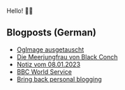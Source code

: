Hello! 👋🏻

## Blogposts (German)
<!-- BLOG-POST-LIST:START -->
- [OgImage ausgetauscht](https://maurice-renck.de/de/notes/2023/ogimage-ausgetauscht)
- [Die Meerjungfrau von Black Conch](https://maurice-renck.de/de/leseliste/die-meerjungfrau-von-black-conch)
- [Notiz vom 08.01.2023](https://maurice-renck.de/de/notes/2023/1673213440)
- [BBC World Service](https://maurice-renck.de/de/notes/2023/bbc-world-service)
- [Bring back personal blogging](https://maurice-renck.de/de/notes/2023/bring-back-personal-blogging)
<!-- BLOG-POST-LIST:END -->

<!--
**mauricerenck/mauricerenck** is a ✨ _special_ ✨ repository because its `README.md` (this file) appears on your GitHub profile.

Here are some ideas to get you started:

- 🔭 I’m currently working on ...
- 🌱 I’m currently learning ...
- 👯 I’m looking to collaborate on ...
- 🤔 I’m looking for help with ...
- 💬 Ask me about ...
- 📫 How to reach me: ...
- 😄 Pronouns: ...
- ⚡ Fun fact: ...
-->
